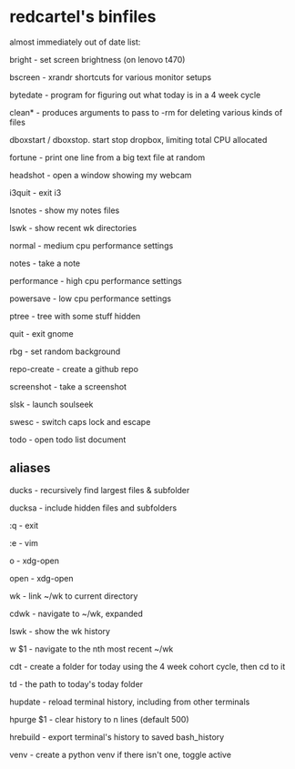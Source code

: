 # redcartel's binfiles

almost immediately out of date list:

bright - set screen brightness (on lenovo t470)

bscreen - xrandr shortcuts for various monitor setups

bytedate - program for figuring out what today is in a 4 week cycle

clean* - produces arguments to pass to -rm for deleting various kinds of files

dboxstart / dboxstop. start stop dropbox, limiting total CPU allocated

fortune - print one line from a big text file at random

headshot - open a window showing my webcam

i3quit - exit i3

lsnotes - show my notes files 

lswk - show recent wk directories

normal - medium cpu performance settings

notes - take a note 

performance - high cpu performance settings 

powersave - low cpu performance settings 

ptree - tree with some stuff hidden 

quit - exit gnome 

rbg - set random background 

repo-create - create a github repo 

screenshot - take a screenshot 

slsk - launch soulseek 

swesc - switch caps lock and escape 

todo - open todo list document

## aliases

ducks - recursively find largest files & subfolder

ducksa - include hidden files and subfolders 

:q - exit 

:e - vim 

o - xdg-open 

open - xdg-open 

wk - link ~/wk to current directory 

cdwk - navigate to ~/wk, expanded 

lswk - show the wk history 

w $1 - navigate to the nth most recent ~/wk 

cdt - create a folder for today using the 4 week cohort cycle, then cd to it 

td - the path to today's today folder 

hupdate - reload terminal history, including from other terminals 

hpurge $1 - clear history to n lines (default 500)

hrebuild - export terminal's history to saved bash_history

venv - create a python venv if there isn't one, toggle active
